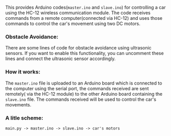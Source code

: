 This provides Arduino codes(`master.ino` and `slave.ino`) for controlling a car using the HC-12 wireless communication module. 
The code receives commands from a remote computer(connected via HC-12) and uses those commands to control the car's movement using two DC motors.

### Obstacle Avoidance:

There are some lines of code for obstacle avoidance using ultrasonic sensors. If you want to enable this functionality, you can uncomment these lines and connect the ultrasonic sensor accordingly.

### How it works:

The `master.ino` file is uploaded to an Arduino board which is connected to the computer using the serial port,
the commands received are sent remotely( via the HC-12 module) to the other Arduino board containing the `slave.ino` file. 
The commands received will be used to control the car's movements.

### A litle scheme:

`main.py -> master.ino -> slave.ino -> car's motors`
